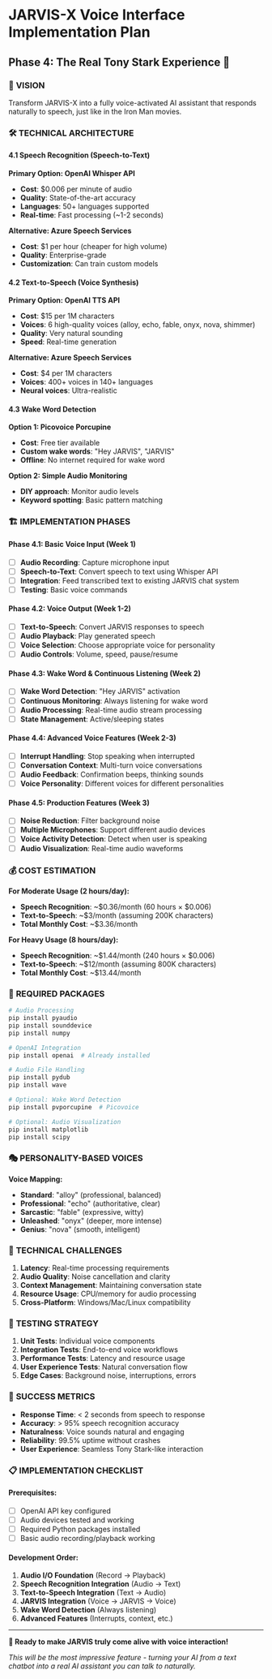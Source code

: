 # JARVIS-X Voice Interface Implementation Plan
## Phase 4: The Real Tony Stark Experience 🎤

### 🎯 **VISION**
Transform JARVIS-X into a fully voice-activated AI assistant that responds naturally to speech, just like in the Iron Man movies.

### 🛠️ **TECHNICAL ARCHITECTURE**

#### 4.1 Speech Recognition (Speech-to-Text)
**Primary Option: OpenAI Whisper API**
- **Cost**: $0.006 per minute of audio
- **Quality**: State-of-the-art accuracy
- **Languages**: 50+ languages supported
- **Real-time**: Fast processing (~1-2 seconds)

**Alternative: Azure Speech Services**
- **Cost**: $1 per hour (cheaper for high volume)
- **Quality**: Enterprise-grade
- **Customization**: Can train custom models

#### 4.2 Text-to-Speech (Voice Synthesis)
**Primary Option: OpenAI TTS API**
- **Cost**: $15 per 1M characters
- **Voices**: 6 high-quality voices (alloy, echo, fable, onyx, nova, shimmer)
- **Quality**: Very natural sounding
- **Speed**: Real-time generation

**Alternative: Azure Speech Services**
- **Cost**: $4 per 1M characters
- **Voices**: 400+ voices in 140+ languages
- **Neural voices**: Ultra-realistic

#### 4.3 Wake Word Detection
**Option 1: Picovoice Porcupine**
- **Cost**: Free tier available
- **Custom wake words**: "Hey JARVIS", "JARVIS"
- **Offline**: No internet required for wake word

**Option 2: Simple Audio Monitoring**
- **DIY approach**: Monitor audio levels
- **Keyword spotting**: Basic pattern matching

### 🏗️ **IMPLEMENTATION PHASES**

#### Phase 4.1: Basic Voice Input (Week 1)
- [ ] **Audio Recording**: Capture microphone input
- [ ] **Speech-to-Text**: Convert speech to text using Whisper API
- [ ] **Integration**: Feed transcribed text to existing JARVIS chat system
- [ ] **Testing**: Basic voice commands

#### Phase 4.2: Voice Output (Week 1-2)
- [ ] **Text-to-Speech**: Convert JARVIS responses to speech
- [ ] **Audio Playback**: Play generated speech
- [ ] **Voice Selection**: Choose appropriate voice for personality
- [ ] **Audio Controls**: Volume, speed, pause/resume

#### Phase 4.3: Wake Word & Continuous Listening (Week 2)
- [ ] **Wake Word Detection**: "Hey JARVIS" activation
- [ ] **Continuous Monitoring**: Always listening for wake word
- [ ] **Audio Processing**: Real-time audio stream processing
- [ ] **State Management**: Active/sleeping states

#### Phase 4.4: Advanced Voice Features (Week 2-3)
- [ ] **Interrupt Handling**: Stop speaking when interrupted
- [ ] **Conversation Context**: Multi-turn voice conversations
- [ ] **Audio Feedback**: Confirmation beeps, thinking sounds
- [ ] **Voice Personality**: Different voices for different personalities

#### Phase 4.5: Production Features (Week 3)
- [ ] **Noise Reduction**: Filter background noise
- [ ] **Multiple Microphones**: Support different audio devices
- [ ] **Voice Activity Detection**: Detect when user is speaking
- [ ] **Audio Visualization**: Real-time audio waveforms

### 💰 **COST ESTIMATION**

**For Moderate Usage (2 hours/day):**
- **Speech Recognition**: ~$0.36/month (60 hours × $0.006)
- **Text-to-Speech**: ~$3/month (assuming 200K characters)
- **Total Monthly Cost**: ~$3.36/month

**For Heavy Usage (8 hours/day):**
- **Speech Recognition**: ~$1.44/month (240 hours × $0.006)
- **Text-to-Speech**: ~$12/month (assuming 800K characters)
- **Total Monthly Cost**: ~$13.44/month

### 🔧 **REQUIRED PACKAGES**

```python
# Audio Processing
pip install pyaudio
pip install sounddevice
pip install numpy

# OpenAI Integration
pip install openai  # Already installed

# Audio File Handling
pip install pydub
pip install wave

# Optional: Wake Word Detection
pip install pvporcupine  # Picovoice

# Optional: Audio Visualization
pip install matplotlib
pip install scipy
```

### 🎭 **PERSONALITY-BASED VOICES**

**Voice Mapping:**
- **Standard**: "alloy" (professional, balanced)
- **Professional**: "echo" (authoritative, clear)
- **Sarcastic**: "fable" (expressive, witty)
- **Unleashed**: "onyx" (deeper, more intense)
- **Genius**: "nova" (smooth, intelligent)

### 🚨 **TECHNICAL CHALLENGES**

1. **Latency**: Real-time processing requirements
2. **Audio Quality**: Noise cancellation and clarity
3. **Context Management**: Maintaining conversation state
4. **Resource Usage**: CPU/memory for audio processing
5. **Cross-Platform**: Windows/Mac/Linux compatibility

### 🧪 **TESTING STRATEGY**

1. **Unit Tests**: Individual voice components
2. **Integration Tests**: End-to-end voice workflows
3. **Performance Tests**: Latency and resource usage
4. **User Experience Tests**: Natural conversation flow
5. **Edge Cases**: Background noise, interruptions, errors

### 🎯 **SUCCESS METRICS**

- **Response Time**: < 2 seconds from speech to response
- **Accuracy**: > 95% speech recognition accuracy
- **Naturalness**: Voice sounds natural and engaging
- **Reliability**: 99.5% uptime without crashes
- **User Experience**: Seamless Tony Stark-like interaction

### 📋 **IMPLEMENTATION CHECKLIST**

#### Prerequisites:
- [ ] OpenAI API key configured
- [ ] Audio devices tested and working
- [ ] Required Python packages installed
- [ ] Basic audio recording/playback working

#### Development Order:
1. **Audio I/O Foundation** (Record → Playback)
2. **Speech Recognition Integration** (Audio → Text)
3. **Text-to-Speech Integration** (Text → Audio)
4. **JARVIS Integration** (Voice → JARVIS → Voice)
5. **Wake Word Detection** (Always listening)
6. **Advanced Features** (Interrupts, context, etc.)

---

**🚀 Ready to make JARVIS truly come alive with voice interaction!**

*This will be the most impressive feature - turning your AI from a text chatbot into a real AI assistant you can talk to naturally.*
